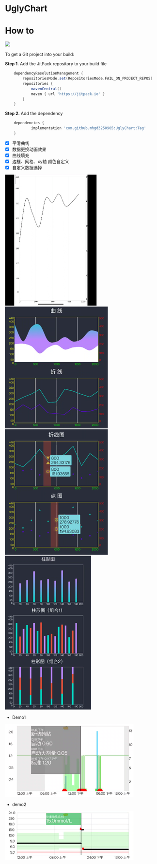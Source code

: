 # UglyChart


# How to

![](https://jitpack.io/v/mhgd3250905/UglyChart.svg)

To get a Git project into your build:

**Step 1.** Add the JitPack repository to your build file

```groovy
	dependencyResolutionManagement {
		repositoriesMode.set(RepositoriesMode.FAIL_ON_PROJECT_REPOS)
		repositories {
			mavenCentral()
			maven { url 'https://jitpack.io' }
		}
	}
```

**Step 2.** Add the dependency

```groovy
	dependencies {
	        implementation 'com.github.mhgd3250905:UglyChart:Tag'
	}
```



- [x] 平滑曲线
- [x] 数据更换动画效果
- [x]  曲线填充
- [x] 边框、网格、xy轴 颜色自定义
- [x] 自定义数据选择

<img src="README.assets/Media_230927_160525.gif" alt="Media_230927_160525" style="zoom: 67%;" />

<img src="README.assets/image-20231005202617503.png" alt="image-20231005202617503" style="zoom: 80%;" />

<img src="README.assets/image-20231009192505159.png" alt="image-20231009192505159" style="zoom:80%;" />

<img src="README.assets/image-20231006111633792.png" alt="image-20231006111633792" style="zoom:67%;" />

- Demo1

![image-20230920203328452](README.assets/image-20230920203328452.png)





- demo2

![image-20230920203356459](README.assets/image-20230920203356459.png)
